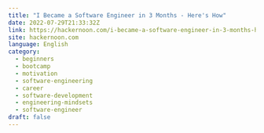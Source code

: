 ```yaml
---
title: "I Became a Software Engineer in 3 Months - Here's How"
date: 2022-07-29T21:33:32Z
link: https://hackernoon.com/i-became-a-software-engineer-in-3-months-heres-how?source=rss&utm_medium=RSS&utm_source=news.12bit.vn
site: hackernoon.com
language: English
category:
  - beginners
  - bootcamp
  - motivation
  - software-engineering
  - career
  - software-development
  - engineering-mindsets
  - software-engineer
draft: false
---
```

